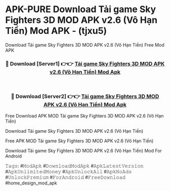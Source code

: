 # APK-PURE Download Tải game Sky Fighters 3D MOD APK v2.6 (Vô Hạn Tiền) Mod APK - (tjxu5)
Download Tải game Sky Fighters 3D MOD APK v2.6 (Vô Hạn Tiền) Free Mod APK

<div align="center">
<h3>🔴 Download [Server1] 👉👉 <a href="https://apk-comot.site?title=Tải_game_Sky_Fighters_3D_MOD_APK_v2.6_(Vô_Hạn_Tiền)">Tải game Sky Fighters 3D MOD APK v2.6 (Vô Hạn Tiền) Mod Apk</a></h3><br>

<h3>🔴 Download [Server2] 👉👉 <a href="https://apk-comot.site?title=Tải_game_Sky_Fighters_3D_MOD_APK_v2.6_(Vô_Hạn_Tiền)">Tải game Sky Fighters 3D MOD APK v2.6 (Vô Hạn Tiền) Mod Apk</a></h3>
</div>


Free Download APK MOD Tải game Sky Fighters 3D MOD APK v2.6 (Vô Hạn Tiền)

Download Tải game Sky Fighters 3D MOD APK v2.6 (Vô Hạn Tiền) 

Free APK MOD Tải game Sky Fighters 3D MOD APK v2.6 (Vô Hạn Tiền) 

Download Tải game Sky Fighters 3D MOD APK v2.6 (Vô Hạn Tiền) Mod For Android

𝚃𝚊𝚐𝚜: #𝙼𝚘𝚍𝙰𝚙𝚔 #𝙳𝚘𝚠𝚗𝚕𝚘𝚊𝚍𝙼𝚘𝚍𝙰𝚙𝚔 #𝙰𝚙𝚔𝙻𝚊𝚝𝚎𝚜𝚝𝚅𝚎𝚛𝚜𝚒𝚘𝚗 #𝙰𝚙𝚔𝚄𝚗𝚕𝚒𝚖𝚒𝚝𝚎𝚍𝙼𝚘𝚗𝚎𝚢 #𝙰𝚙𝚔𝚄𝚗𝚕𝚘𝚌𝚔𝙰𝚕𝚕 #𝙰𝚙𝚔𝙽𝚘𝙰𝚍𝚜 #𝚄𝚗𝚕𝚘𝚌𝚔𝙿𝚛𝚎𝚖𝚒𝚞𝚖 #𝙵𝚘𝚛𝙰𝚗𝚍𝚛𝚘𝚒𝚍 #𝙵𝚛𝚎𝚎𝙳𝚘𝚠𝚗𝚕𝚘𝚊𝚍 #home_design_mod_apk